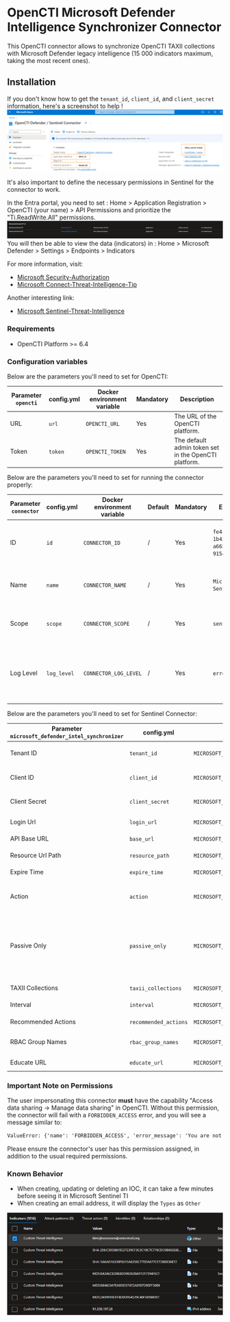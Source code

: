 # OpenCTI Microsoft Defender Intelligence Synchronizer Connector

This OpenCTI connector allows to synchronize OpenCTI TAXII collections with Microsoft Defender legacy intelligence (15 000 indicators maximum, taking the most recent ones).

## Installation

If you don't know how to get the `tenant_id`, `client_id`, and `client_secret` information, here's a screenshot to
help !
![Sentinel_variables](doc/sentinel_info_variables.png)

It's also important to define the necessary permissions in Sentinel for the connector to work.

In the Entra portal, you need to set :
Home > Application Registration > OpenCTI (your name) > API Permissions
and prioritize the "Ti.ReadWrite.All" permissions.
![Sentinel_permission](doc/permission_mandatory.png)
You will then be able to view the data (indicators) in :
Home > Microsoft Defender > Settings > Endpoints > Indicators

For more information, visit:

- [Microsoft Security-Authorization](https://learn.microsoft.com/en-us/graph/security-authorization)
- [Microsoft Connect-Threat-Intelligence-Tip](https://learn.microsoft.com/en-us/azure/sentinel/connect-threat-intelligence-tip)

Another interesting link:

- [Microsoft Sentinel-Threat-Intelligence](https://learn.microsoft.com/en-us/azure/architecture/example-scenario/data/sentinel-threat-intelligence#import-threat-indicators-with-the-platforms-data-connector)

### Requirements

- OpenCTI Platform >= 6.4

### Configuration variables

Below are the parameters you'll need to set for OpenCTI:

| Parameter `opencti` | config.yml | Docker environment variable | Mandatory | Description                                          |
|---------------------|------------|-----------------------------|-----------|------------------------------------------------------|
| URL                 | `url`      | `OPENCTI_URL`               | Yes       | The URL of the OpenCTI platform.                     |
| Token               | `token`    | `OPENCTI_TOKEN`             | Yes       | The default admin token set in the OpenCTI platform. |

Below are the parameters you'll need to set for running the connector properly:

| Parameter `connector`       | config.yml                    | Docker environment variable             | Default | Mandatory | Example                                | Description                                                                            |
|-----------------------------|-------------------------------|-----------------------------------------|---------|-----------|----------------------------------------|----------------------------------------------------------------------------------------|
| ID                          | `id`                          | `CONNECTOR_ID`                          | /       | Yes       | `fe418972-1b42-42c9-a665-91544c1a9939` | A unique `UUIDv4` identifier for this connector instance.                              |
| Name                        | `name`                        | `CONNECTOR_NAME`                        | /       | Yes       | `Microsoft Sentinel`                   | Full name of the connector : `Microsoft Sentinel`.                                     |
| Scope                       | `scope`                       | `CONNECTOR_SCOPE`                       | /       | Yes       | `sentinel`                             | Must be `sentinel`, not used in this connector.                                        |
| Log Level                   | `log_level`                   | `CONNECTOR_LOG_LEVEL`                   | /       | Yes       | `error`                                | Determines the verbosity of the logs. Options are `debug`, `info`, `warn`, or `error`. |

Below are the parameters you'll need to set for Sentinel Connector:

| Parameter `microsoft_defender_intel_synchronizer` | config.yml          | Docker environment variable                                     | Default  | Mandatory | Example                                    | Description                                                                                                                                                                                                                                                                                                                                                       |
|---------------------------------------------------|---------------------|-----------------------------------------------------------------|----------|-----------|--------------------------------------------|-------------------------------------------------------------------------------------------------------------------------------------------------------------------------------------------------------------------------------------------------------------------------------------------------------------------------------------------------------------------|
| Tenant ID                                         | `tenant_id`         | `MICROSOFT_DEFENDER_INTEL_SYNCHRONIZER_TENANT_ID`               | /        | Yes       | /                                          | Your Azure App Tenant ID, see the screenshot to help you find this information.                                                                                                                                                                                                                                                                                   |
| Client ID                                         | `client_id`         | `MICROSOFT_DEFENDER_INTEL_SYNCHRONIZER_CLIENT_ID`               | /        | Yes       | /                                          | Your Azure App Client ID, see the screenshot to help you find this information.                                                                                                                                                                                                                                                                                   |
| Client Secret                                     | `client_secret`     | `MICROSOFT_DEFENDER_INTEL_SYNCHRONIZER_CLIENT_SECRET`           | /        | Yes       | /                                          | Your Azure App Client secret, See the screenshot to help you find this information.                                                                                                                                                                                                                                                                               |
| Login Url                                         | `login_url`         | `MICROSOFT_DEFENDER_INTEL_SYNCHRONIZER_LOGIN_URL`               | /        | No        | `https://login.microsoft.com`              | Login URL for Microsoft which is `https://login.microsoft.com`                                                                                                                                                                                                                                                                                                    |
| API Base URL                                      | `base_url`          | `MICROSOFT_DEFENDER_INTEL_SYNCHRONIZER_BASE_URL`                | /        | No        | `https://api.securitycenter.microsoft.com` | The resource the API will use which is `https://api.securitycenter.microsoft.com`                                                                                                                                                                                                                                                                                 |
| Resource Url Path                                 | `resource_path`     | `MICROSOFT_DEFENDER_INTEL_SYNCHRONIZER_RESOURCE_PATH`           | /        | No        | `/api/indicators`                          | The request URL that will be used which is `/api/indicators`                                                                                                                                                                                                                                                                                                      |
| Expire Time                                       | `expire_time`       | `MICROSOFT_DEFENDER_INTEL_SYNCHRONIZER_EXPIRE_TIME`             | /        | Yes       | `30`                                       | Number of days for your indicator to expire in Sentinel. Suggestion of `30` as a default                                                                                                                                                                                                                                                                          |
| Action                                            | `action`            | `MICROSOFT_DEFENDER_INTEL_SYNCHRONIZER_ACTION`                  | /        | No        | `Audit`                                    | The action to apply if the indicator is matched from within the targetProduct security tool. Possible values are: `Allowed`, `Audit`, `Block`, `BlockAndRemediate`, `Warn`.                                                                                                                                                                                                              |
| Passive Only                                      | `passive_only`      | `MICROSOFT_DEFENDER_INTEL_SYNCHRONIZER_PASSIVE_ONLY`            | /        | No        | `true`                                     | Determines if the indicator should trigger an event that is visible to an end-user. When set to `True` security tools will not notify the end user that a ‘hit’ has occurred. This is most often treated as audit or silent mode by security products where they will simply log that a match occurred but will not perform the action. Default value is `False`. |
| TAXII Collections                                 | `taxii_collections` | `MICROSOFT_DEFENDER_INTEL_SYNCHRONIZER_TAXII_COLLECTIONS`       | /        | Yes       | `ID1,ID2`                                  | List of TAXII collections, separated by commas.                                                                                                                                                                                                                                                                                                                   |
| Interval                                          | `interval`          | `MICROSOFT_DEFENDER_INTEL_SYNCHRONIZER_INTERVAL`                | /        | No        | `300`                                      | Interval for pulling TAXII collections and sync to Defender.                                                                                                                                                                                                                                                                                                      |
| Recommended Actions                                 | `recommended_actions` | `MICROSOFT_DEFENDER_INTEL_SYNCHRONIZER_RECOMMENDED_ACTIONS` | /        | No        | `Block immediately`                           | Recommended actions for the TI indicator alert. |
| RBAC Group Names                                   | `rbac_group_names`    | `MICROSOFT_DEFENDER_INTEL_SYNCHRONIZER_RBAC_GROUP_NAMES`    | `[]`     | No        | `["group1", "group2"]`                        | JSON array of RBAC group names. Example: `["My Team", "The Other Team - Linux Servers"]`. |
| Educate URL                                        | `educate_url`         | `MICROSOFT_DEFENDER_INTEL_SYNCHRONIZER_EDUCATE_URL`         | /        | No        | `https://support.example.com`                  | Custom notification/support URL for Block/Warn actions. |

### Important Note on Permissions

The user impersonating this connector **must** have the capability "Access data sharing → Manage data sharing" in OpenCTI. Without this permission, the connector will fail with a `FORBIDDEN_ACCESS` error, and you will see a message similar to:

```txt
ValueError: {'name': 'FORBIDDEN_ACCESS', 'error_message': 'You are not allowed to do this.'}
```

Please ensure the connector's user has this permission assigned, in addition to the usual required permissions.

### Known Behavior

- When creating, updating or deleting an IOC, it can take a few minutes before seeing it in Microsoft Sentinel TI
- When creating an email address, it will display the `Types` as `Other`

![Display of Email Address on MSTI](doc/ioc_msti.png)
